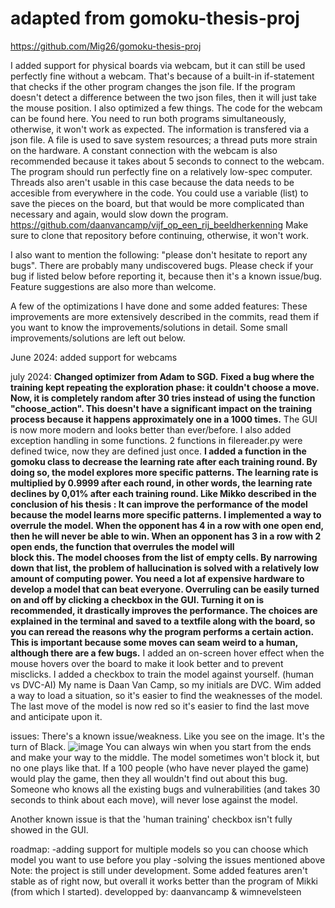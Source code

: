 # adapted from gomoku-thesis-proj
https://github.com/Mig26/gomoku-thesis-proj

I added support for physical boards via webcam, but it can still be used perfectly fine without a webcam. That's because of a built-in if-statement that checks if the other program changes the json file. If the program doesn't detect a difference between the two json files, then it will just take the mouse position. I also optimized a few things. The code for the webcam can be found here. You need to run both programs simultaneously, otherwise, it won't work as expected. The information is transfered via a json file. A file is used to save system resources; a thread puts more strain on the hardware. A constant connection with the webcam is also recommended because it takes about 5 seconds to connect to the webcam. The program should run perfectly fine on a relatively low-spec computer. Threads also aren't usable in this case because the data needs to be accesible from everywhere in the code. You could use a variable (list) to save the pieces on the board, but that would be more complicated than necessary and again, would slow down the program. https://github.com/daanvancamp/vijf_op_een_rij_beeldherkenning
Make sure to clone that repository before continuing, otherwise, it won't work.

I also want to mention the following: "please don't hesitate to report any bugs". There are probably many undiscovered bugs. Please check if your bug if listed below before reporting it, because then it's a known issue/bug. Feature suggestions are also more than welcome.

A few of the optimizations I have done and some added features:
These improvements are more extensively described in the commits, read them if you want to know the improvements/solutions in detail. Some small improvements/solutions are left out below.

June 2024:
  added support for webcams
  
july 2024:
  **Changed optimizer from Adam to SGD.**
  **Fixed a bug where the training kept repeating the exploration phase: it couldn't choose a move. Now, it is completely random after 30 tries instead of using the function "choose_action". This doesn't have a significant         impact on the training process because it happens approximately one in a 1000 times.**
  The GUI is now more modern and looks better than ever/before.
  I also added exception handling in some functions.
  2 functions in filereader.py were defined twice, now they are defined just once.
  **I added a function in the gomoku class to decrease the learning rate after each training round. By doing so, the model explores more specific patterns. The learning rate is multiplied by 0.9999 after each round, in other       words, the learning rate declines by 0,01% after each training round. Like Mikko described in the conclusion of his thesis : It can improve the performance of the model because the model learns more specific patterns.
  I implemented a way to overrule the model. When the opponent has 4 in a row with one open end, then he will never be able to win. When an opponent has 3 in a row with 2 open ends, the function that overrules the model will     
  block this. The model chooses from the list of empty cells. By narrowing down that list, the problem of hallucination is solved with a relatively low amount of computing power. You need a lot af expensive hardware to develop a   model that can beat everyone. Overruling can be easily turned on and off by clicking a checkbox in the GUI. Turning it on is recommended, it drastically improves the performance. The choices are explained in the terminal and     saved to a textfile along with the board, so you can reread the reasons why the program performs a certain action. This is important because some moves can seam weird to a human, although there are a few bugs.**
  I added an on-screen hover effect when the mouse hovers over the board to make it look better and to prevent misclicks.
  I added a checkbox to train the model against yourself. (human vs DVC-AI) My name is Daan Van Camp, so my initials are DVC.
  Wim added a way to load a situation, so it's easier to find the weaknesses of the model.
  The last move of the model is now red so it's easier to find the last move and anticipate upon it.

  
  
  

issues:
There's a known issue/weakness. Like you see on the image. It's the turn of Black.  ![image](https://github.com/user-attachments/assets/46c63a9a-af7f-4f0a-9cf3-2bf9f56af9ac) You can always win when you start from the ends and make your way to the middle. The model sometimes won't block it, but no one plays like that. If a 100 people (who have never played the game) would play the game, then they all wouldn't find out about this bug. Someone who knows all the existing bugs and vulnerabilities (and takes 30 seconds to think about each move), will never lose against the model.

Another known issue is that the 'human training' checkbox isn't fully showed in the GUI.

roadmap:
-adding support for multiple models so you can choose which model you want to use before you play
-solving the issues mentioned above
Note: the project is still under development. Some added features aren't stable as of right now, but overall it works better than the program of Mikki (from which I started).
developped by:
daanvancamp & wimnevelsteen

